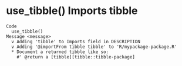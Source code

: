 # use_tibble() Imports tibble

    Code
      use_tibble()
    Message <message>
      v Adding 'tibble' to Imports field in DESCRIPTION
      v Adding '@importFrom tibble tibble' to 'R/mypackage-package.R'
      * Document a returned tibble like so:
        #' @return a [tibble][tibble::tibble-package]

